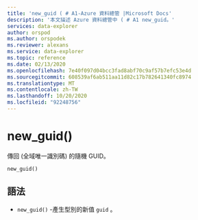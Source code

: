 ```yaml
---
title: 'new_guid ( # A1-Azure 資料總管 |Microsoft Docs'
description: '本文描述 Azure 資料總管中 ( # A1 new_guid。'
services: data-explorer
author: orspod
ms.author: orspodek
ms.reviewer: alexans
ms.service: data-explorer
ms.topic: reference
ms.date: 02/13/2020
ms.openlocfilehash: 7e40f097d04bcc3fad8abf70c9af57b7efc53e4d
ms.sourcegitcommit: 608539af6ab511aa11d82c17b782641340fc8974
ms.translationtype: MT
ms.contentlocale: zh-TW
ms.lasthandoff: 10/20/2020
ms.locfileid: "92248756"
---
```

# <a name="new_guid"></a>new_guid()

傳回 (全域唯一識別碼) 的隨機 GUID。

```kusto
new_guid()
```

## <a name="syntax"></a>語法

* `new_guid()` -產生型別的新值 `guid` 。